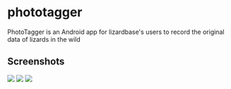 phototagger
===========

PhotoTagger is an Android app for lizardbase's users to record the original data of lizards in the wild

Screenshots
---------
![](https://lh5.ggpht.com/HkXbCjRRwJIoXsmg8SLdtvDxjlefAiInO3Ru4kAtCPdtE7UWi33JokGgdYYj6kStu3LK=h310-rw) 
![](https://lh5.ggpht.com/4PN2D_V8aquo9w8eE70NJ0PoYkRqLDg6efZwIa00QVuk7DksldnSwtDnlgnquGuMm_0=h310-rw) 
![](https://lh3.ggpht.com/JZpb_53yW-XOBxnpTDYkUXiwtF4_NOIveKJL4nEkpml-q89BsdpYdFFu9UY2jIDszReO=h310-rw)
